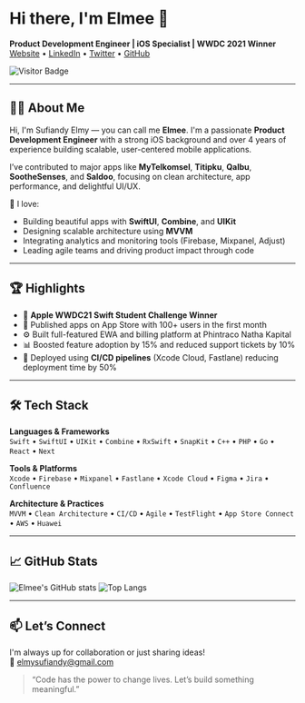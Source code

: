# Hi there, I'm Elmee 👋  
**Product Development Engineer | iOS Specialist | WWDC 2021 Winner**  
[Website](https://www.pasdiaku.com) • [LinkedIn](https://www.linkedin.com/in/sufiandyelmy/) • [Twitter](https://twitter.com/Elmysf__) • [GitHub](https://github.com/elmysf)

![Visitor Badge](https://visitor-badge.glitch.me/badge?page_id=elmysf.elmysf)

---

## 🧑‍💻 About Me

Hi, I'm Sufiandy Elmy — you can call me **Elmee**. I'm a passionate **Product Development Engineer** with a strong iOS background and over 4 years of experience building scalable, user-centered mobile applications.

I’ve contributed to major apps like **MyTelkomsel**, **Titipku**, **Qalbu**, **SootheSenses**, and **Saldoo**, focusing on clean architecture, app performance, and delightful UI/UX.

🚀 I love:
- Building beautiful apps with **SwiftUI**, **Combine**, and **UIKit**
- Designing scalable architecture using **MVVM**
- Integrating analytics and monitoring tools (Firebase, Mixpanel, Adjust)
- Leading agile teams and driving product impact through code

---

## 🏆 Highlights

- 🥇 **Apple WWDC21 Swift Student Challenge Winner**  
- 📱 Published apps on App Store with 100+ users in the first month  
- ⚙️ Built full-featured EWA and billing platform at Phintraco Natha Kapital  
- 📊 Boosted feature adoption by 15% and reduced support tickets by 10%  
- 🚀 Deployed using **CI/CD pipelines** (Xcode Cloud, Fastlane) reducing deployment time by 50%

---

## 🛠️ Tech Stack

**Languages & Frameworks**  
`Swift` • `SwiftUI` • `UIKit` • `Combine` • `RxSwift` • `SnapKit` • `C++` • `PHP` • `Go` • `React` • `Next`

**Tools & Platforms**  
`Xcode` • `Firebase` • `Mixpanel` • `Fastlane` • `Xcode Cloud` • `Figma` • `Jira` • `Confluence`

**Architecture & Practices**  
`MVVM` • `Clean Architecture` • `CI/CD` • `Agile` • `TestFlight` • `App Store Connect` • `AWS` • `Huawei`

---

## 📈 GitHub Stats

![Elmee's GitHub stats](https://github-readme-stats.vercel.app/api?username=elmysf&show_icons=true&theme=tokyonight&hide=prs)
![Top Langs](https://github-readme-stats.vercel.app/api/top-langs/?username=elmysf&layout=compact&theme=tokyonight)

---

## 📫 Let’s Connect

I'm always up for collaboration or just sharing ideas!  
📩 elmysufiandy@gmail.com

> “Code has the power to change lives. Let’s build something meaningful.”
